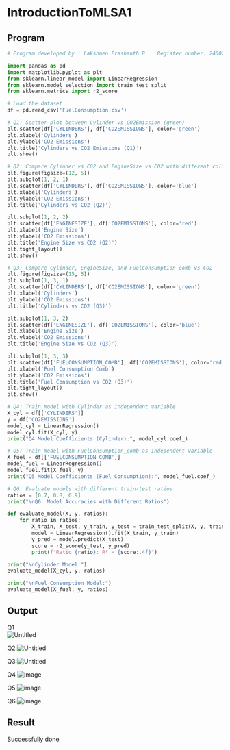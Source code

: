 # IntroductionToMLSA1

## Program

```python
# Program developed by : Lakshmen Prashanth R    Register number: 24007066

import pandas as pd
import matplotlib.pyplot as plt
from sklearn.linear_model import LinearRegression
from sklearn.model_selection import train_test_split
from sklearn.metrics import r2_score

# Load the dataset
df = pd.read_csv('FuelConsumption.csv')

# Q1: Scatter plot between Cylinder vs CO2Emission (green)
plt.scatter(df['CYLINDERS'], df['CO2EMISSIONS'], color='green')
plt.xlabel('Cylinders')
plt.ylabel('CO2 Emissions')
plt.title('Cylinders vs CO2 Emissions (Q1)')
plt.show()

# Q2: Compare Cylinder vs CO2 and EngineSize vs CO2 with different colors
plt.figure(figsize=(12, 5))
plt.subplot(1, 2, 1)
plt.scatter(df['CYLINDERS'], df['CO2EMISSIONS'], color='blue')
plt.xlabel('Cylinders')
plt.ylabel('CO2 Emissions')
plt.title('Cylinders vs CO2 (Q2)')

plt.subplot(1, 2, 2)
plt.scatter(df['ENGINESIZE'], df['CO2EMISSIONS'], color='red')
plt.xlabel('Engine Size')
plt.ylabel('CO2 Emissions')
plt.title('Engine Size vs CO2 (Q2)')
plt.tight_layout()
plt.show()

# Q3: Compare Cylinder, EngineSize, and FuelConsumption_comb vs CO2
plt.figure(figsize=(15, 5))
plt.subplot(1, 3, 1)
plt.scatter(df['CYLINDERS'], df['CO2EMISSIONS'], color='green')
plt.xlabel('Cylinders')
plt.ylabel('CO2 Emissions')
plt.title('Cylinders vs CO2 (Q3)')

plt.subplot(1, 3, 2)
plt.scatter(df['ENGINESIZE'], df['CO2EMISSIONS'], color='blue')
plt.xlabel('Engine Size')
plt.ylabel('CO2 Emissions')
plt.title('Engine Size vs CO2 (Q3)')

plt.subplot(1, 3, 3)
plt.scatter(df['FUELCONSUMPTION_COMB'], df['CO2EMISSIONS'], color='red')
plt.xlabel('Fuel Consumption Comb')
plt.ylabel('CO2 Emissions')
plt.title('Fuel Consumption vs CO2 (Q3)')
plt.tight_layout()
plt.show()

# Q4: Train model with Cylinder as independent variable
X_cyl = df[['CYLINDERS']]
y = df['CO2EMISSIONS']
model_cyl = LinearRegression()
model_cyl.fit(X_cyl, y)
print("Q4 Model Coefficients (Cylinder):", model_cyl.coef_)

# Q5: Train model with FuelConsumption_comb as independent variable
X_fuel = df[['FUELCONSUMPTION_COMB']]
model_fuel = LinearRegression()
model_fuel.fit(X_fuel, y)
print("Q5 Model Coefficients (Fuel Consumption):", model_fuel.coef_)

# Q6: Evaluate models with different train-test ratios
ratios = [0.7, 0.8, 0.9]
print("\nQ6: Model Accuracies with Different Ratios")

def evaluate_model(X, y, ratios):
    for ratio in ratios:
        X_train, X_test, y_train, y_test = train_test_split(X, y, train_size=ratio, random_state=42)
        model = LinearRegression().fit(X_train, y_train)
        y_pred = model.predict(X_test)
        score = r2_score(y_test, y_pred)
        print(f"Ratio {ratio}: R² = {score:.4f}")

print("\nCylinder Model:")
evaluate_model(X_cyl, y, ratios)

print("\nFuel Consumption Model:")
evaluate_model(X_fuel, y, ratios)
```

## Output

Q1<BR>
![Untitled](https://github.com/user-attachments/assets/2dbc632f-2463-4c28-8c36-03dcb615df55)

Q2
![Untitled](https://github.com/user-attachments/assets/ff1b24cf-2137-4881-aad4-22c76ad94a54)

Q3
![Untitled](https://github.com/user-attachments/assets/9b0df84e-bf74-438b-8e4a-eb3874cf0345)

Q4
![image](https://github.com/user-attachments/assets/6b858cb9-b76e-4592-a940-20b3616bbeb3)

Q5
![image](https://github.com/user-attachments/assets/a989d159-e1ea-45b2-8c1d-9cd2dcd56533)

Q6
![image](https://github.com/user-attachments/assets/78e7b299-746d-4edc-8b79-9cb9b57328eb)

## Result
Successfully done
